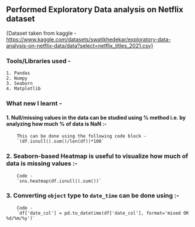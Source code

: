 ## Performed Exploratory Data analysis on Netflix dataset 
{Dataset taken from kaggle - https://www.kaggle.com/datasets/swatikhedekar/exploratory-data-analysis-on-netflix-data/data?select=netflix_titles_2021.csv}

### Tools/Libraries used - 
    1. Pandas
    2. Numpy
    3. Seaborn
    4. Matplotlib

### What new I learnt - 
####  1. Null/missing values in the data can be studied using % method i.e. by analyzing how much % of data is NaN :- 
        This can be done using the following code block - 
        `(df.isnull().sum()/len(df))*100`

###   2. Seaborn-based Heatmap is useful to visualize how much of data is missing values :- 
        Code - 
        `sns.heatmap(df.isnull().sum())`

###   3. Converting `object` type to `date_time` can be done using :-
        Code - 
        `df['date_col'] = pd.to_datetime(df['date_col'], format='mixed OR %d/%m/%y')`
